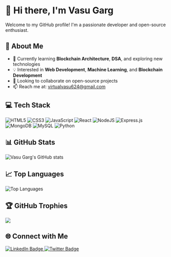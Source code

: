# 👋 Hi there, I'm Vasu Garg

Welcome to my GitHub profile! I'm a passionate developer and open-source enthusiast. 

## 🚀 About Me

- 🌱 Currently learning **Blockchain Architecture**, **DSA**, and exploring new technologies
- 💡 Interested in **Web Development**, **Machine Learning**, and **Blockchain Development**
- 👯 Looking to collaborate on open-source projects
- 📫 Reach me at: [virtualvasu624@gmail.com](mailto:virtualvasu624@gmail.com)

## 💻 Tech Stack

![HTML5](https://img.shields.io/badge/html5-%23E34F26.svg?style=for-the-badge&logo=html5&logoColor=white) 
![CSS3](https://img.shields.io/badge/css3-%231572B6.svg?style=for-the-badge&logo=css3&logoColor=white) 
![JavaScript](https://img.shields.io/badge/javascript-%23323330.svg?style=for-the-badge&logo=javascript&logoColor=%23F7DF1E) 
![React](https://img.shields.io/badge/react-%2320232a.svg?style=for-the-badge&logo=react&logoColor=%2361DAFB)
![NodeJS](https://img.shields.io/badge/node.js-6DA55F?style=for-the-badge&logo=node.js&logoColor=white)
![Express.js](https://img.shields.io/badge/express.js-%23404d59.svg?style=for-the-badge&logo=express&logoColor=%2361DAFB)
![MongoDB](https://img.shields.io/badge/MongoDB-%234ea94b.svg?style=for-the-badge&logo=mongodb&logoColor=white)
![MySQL](https://img.shields.io/badge/mysql-4479A1.svg?style=for-the-badge&logo=mysql&logoColor=white)
![Python](https://img.shields.io/badge/python-3670A0?style=for-the-badge&logo=python&logoColor=ffdd54)

## 📊 GitHub Stats

![Vasu Garg's GitHub stats](https://github-readme-stats.vercel.app/api?username=virtualvasu&show_icons=true&theme=radical)

## 📈 Top Languages

![Top Languages](https://github-readme-stats.vercel.app/api/top-langs/?username=virtualvasu&layout=compact&theme=radical)

## 🏆 GitHub Trophies
![](https://github-profile-trophy.vercel.app/?username=virtualvasu&theme=radical&no-frame=false&no-bg=true&margin-w=4)

## 🌐 Connect with Me

<div id="badges">
  <a href="https://www.linkedin.com/in/garg-vasu/">
    <img src="https://img.shields.io/badge/LinkedIn-blue?style=for-the-badge&logo=linkedin&logoColor=white" alt="LinkedIn Badge"/>
  </a>
  <a href="https://x.com/virtualvasu624">
    <img src="https://img.shields.io/badge/Twitter-blue?style=for-the-badge&logo=twitter&logoColor=white" alt="Twitter Badge"/>
  </a>
</div>
